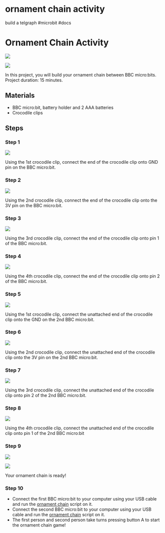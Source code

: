# ornament chain activity 

build a telgraph #microbit #docs

# Ornament Chain Activity

![](/static/mb/lessons/ornament-chain-0.jpg)

![](/static/mb/lessons/ornament-chain-1.jpg)

In this project, you will build your ornament chain between BBC micro:bits. Project duration: 15 minutes.

## Materials

* BBC micro:bit, battery holder and 2 AAA batteries
* Crocodile clips

## Steps

### Step 1

![](/static/mb/lessons/banana-keyboard-1.png)

Using the 1st crocodile clip, connect the end of the crocodile clip onto GND pin on the BBC micro:bit.

### Step 2

![](/static/mb/lessons/ornament-chain-2.png)

Using the 2nd crocodile clip, connect the end of the crocodile clip onto the 3V pin on the BBC micro:bit.

### Step 3

![](/static/mb/lessons/ornament-chain-3.png)

Using the 3rd crocodile clip, connect the end of the crocodile clip onto pin 1 of the BBC micro:bit.

### Step 4

![](/static/mb/lessons/ornament-chain-4.png)

Using the 4th crocodile clip, connect the end of the crocodile clip onto pin 2 of the BBC micro:bit.

### Step 5

![](/static/mb/lessons/ornament-chain-5.png)

Using the 1st crocodile clip, connect the unattached end of the crocodile clip onto the GND on the 2nd BBC micro:bit.

### Step 6

![](/static/mb/lessons/ornament-chain-6.png)

Using the 2nd crocodile clip, connect the unattached end of the crocodile clip onto the 3V pin on the 2nd BBC micro:bit.

### Step 7

![](/static/mb/lessons/ornament-chain-7.png)

Using the 3rd crocodile clip, connect the unattached end of the crocodile clip onto pin 2 of the 2nd BBC micro:bit.

### Step 8

![](/static/mb/lessons/ornament-chain-8.png)

Using the 4th crocodile clip, connect the unattached end of the crocodile clip onto pin 1 of the 2nd BBC micro:bit

### Step 9

![](/static/mb/lessons/ornament-chain-0.jpg)

![](/static/mb/lessons/ornament-chain-1.jpg)

Your ornament chain is ready!

### Step 10

* Connect the first BBC micro:bit to your computer using your USB cable and run the [ornament chain](/microbit/rnvpgo) script on it.
* Connect the second BBC micro:bit to your computer using your USB cable and run the [ornament chain](/microbit/rnvpgo) script on it.
* The first person and second person take turns pressing button A to start the ornament chain game!
